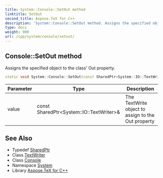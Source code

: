 ```yaml
---
title: System::Console::SetOut method
linktitle: SetOut
second_title: Aspose.TeX for C++
description: 'System::Console::SetOut method. Assigns the specified object to the class'' Out property in C++.'
type: docs
weight: 900
url: /cpp/system/console/setout/
---
```

## Console::SetOut method


Assigns the specified object to the class' Out property.

```cpp
static void System::Console::SetOut(const SharedPtr<System::IO::TextWriter> &value)
```


| Parameter | Type | Description |
| --- | --- | --- |
| value | const SharedPtr\<System::IO::TextWriter\>\& | The TextWrite object to assign to the Out property |

## See Also

* Typedef [SharedPtr](../../sharedptr/)
* Class [TextWriter](../../../system.io/textwriter/)
* Class [Console](../)
* Namespace [System](../../)
* Library [Aspose.TeX for C++](../../../)
